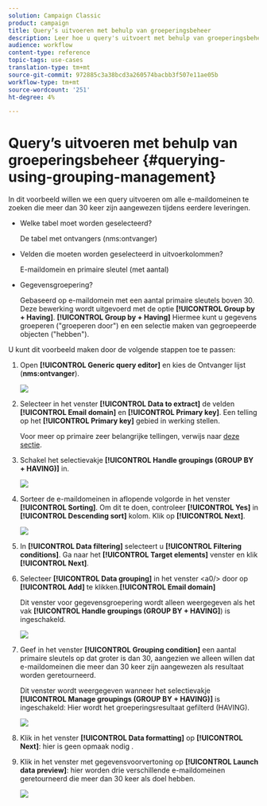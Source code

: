 ```yaml
---
solution: Campaign Classic
product: campaign
title: Query’s uitvoeren met behulp van groeperingsbeheer
description: Leer hoe u query's uitvoert met behulp van groeperingsbeheer
audience: workflow
content-type: reference
topic-tags: use-cases
translation-type: tm+mt
source-git-commit: 972885c3a38bcd3a260574bacbb3f507e11ae05b
workflow-type: tm+mt
source-wordcount: '251'
ht-degree: 4%

---
```



# Query’s uitvoeren met behulp van groeperingsbeheer {#querying-using-grouping-management}

In dit voorbeeld willen we een query uitvoeren om alle e-maildomeinen te zoeken die meer dan 30 keer zijn aangewezen tijdens eerdere leveringen.

* Welke tabel moet worden geselecteerd?

   De tabel met ontvangers (nms:ontvanger)

* Velden die moeten worden geselecteerd in uitvoerkolommen?

   E-maildomein en primaire sleutel (met aantal)

* Gegevensgroepering?

   Gebaseerd op e-maildomein met een aantal primaire sleutels boven 30. Deze bewerking wordt uitgevoerd met de optie **[!UICONTROL Group by + Having]**. **[!UICONTROL Group by + Having]** Hiermee kunt u gegevens groeperen (&quot;groeperen door&quot;) en een selectie maken van gegroepeerde objecten (&quot;hebben&quot;).

U kunt dit voorbeeld maken door de volgende stappen toe te passen:

1. Open **[!UICONTROL Generic query editor]** en kies de Ontvanger lijst (**nms:ontvanger**).

   ![](assets/query_editor_02.png)

1. Selecteer in het venster **[!UICONTROL Data to extract]** de velden **[!UICONTROL Email domain]** en **[!UICONTROL Primary key]**. Een telling op het **[!UICONTROL Primary key]** gebied in werking stellen.

   Voor meer op primaire zeer belangrijke tellingen, verwijs naar [deze sectie](../../platform/using/defining-filter-conditions.md#building-expressions).

1. Schakel het selectievakje **[!UICONTROL Handle groupings (GROUP BY + HAVING)]** in.

   ![](assets/query_editor_nveau_29.png)

1. Sorteer de e-maildomeinen in aflopende volgorde in het venster **[!UICONTROL Sorting]**. Om dit te doen, controleer **[!UICONTROL Yes]** in **[!UICONTROL Descending sort]** kolom. Klik op **[!UICONTROL Next]**.

   ![](assets/query_editor_nveau_70.png)

1. In **[!UICONTROL Data filtering]** selecteert u **[!UICONTROL Filtering conditions]**. Ga naar het **[!UICONTROL Target elements]** venster en klik **[!UICONTROL Next]**.
1. Selecteer **[!UICONTROL Data grouping]** in het venster &lt;a0/> door op **[!UICONTROL Add]** te klikken.**[!UICONTROL Email domain]**

   Dit venster voor gegevensgroepering wordt alleen weergegeven als het vak **[!UICONTROL Handle groupings (GROUP BY + HAVING]**) is ingeschakeld.

   ![](assets/query_editor_blocklist_04.png)

1. Geef in het venster **[!UICONTROL Grouping condition]** een aantal primaire sleutels op dat groter is dan 30, aangezien we alleen willen dat e-maildomeinen die meer dan 30 keer zijn aangewezen als resultaat worden geretourneerd.

   Dit venster wordt weergegeven wanneer het selectievakje **[!UICONTROL Manage groupings (GROUP BY + HAVING)]** is ingeschakeld: Hier wordt het groeperingsresultaat gefilterd (HAVING).

   ![](assets/query_editor_blocklist_05.png)

1. Klik in het venster **[!UICONTROL Data formatting]** op **[!UICONTROL Next]**: hier is geen opmaak nodig .
1. Klik in het venster met gegevensvoorvertoning op **[!UICONTROL Launch data preview]**: hier worden drie verschillende e-maildomeinen geretourneerd die meer dan 30 keer als doel hebben.

   ![](assets/query_editor_blocklist_06.png)
